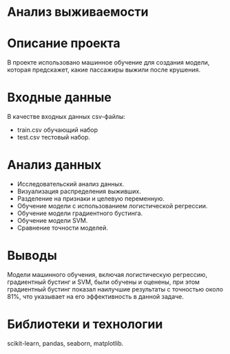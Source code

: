 # Анализ выживаемости

# Описание проекта
В проекте использовано машинное обучение для создания модели, которая предскажет, какие пассажиры выжили после крушения.

# Входные данные
В качестве входных данных csv-файлы:
* train.csv обучающий набор
* test.csv тестовый набор.

# Анализ данных
* Исследовательский анализ данных.
* Визуализация распределения выживших.
* Разделение на признаки и целевую переменную.
* Обучение модели с использованием логистической регрессии.
* Обучение модели градиентного бустинга.
* Обучение модели SVM.
* Сравнение точности моделей.

#  Выводы
Модели машинного обучения, включая логистическую регрессию, градиентный бустинг и SVM, были обучены и оценены, при этом градиентный бустинг показал наилучшие результаты с точностью около 81%, что указывает на его эффективность в данной задаче.

# Библиотеки и технологии
scikit-learn, pandas, seaborn, matplotlib.
